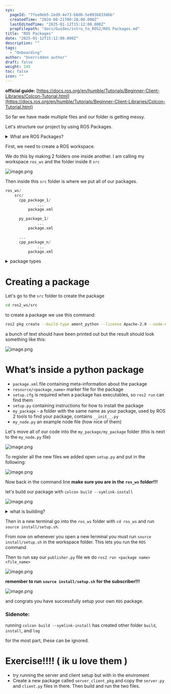 ```yaml
---
sys:
  pageId: "7fea9eb5-2ed9-4e73-b6d6-5e093b833dbb"
  createdTime: "2024-08-21T00:28:00.000Z"
  lastEditedTime: "2025-01-12T15:12:00.000Z"
  propFilepath: "docs/Guides/intro_to_ROS2/ROS Packages.md"
title: "ROS Packages"
date: "2025-01-12T15:12:00.000Z"
description: ""
tags:
  - "Onboarding"
author: "Overridden author"
draft: false
weight: 145
toc: false
icon: ""
---
```


**official guide:** [https://docs.ros.org/en/humble/Tutorials/Beginner-Client-Libraries/Colcon-Tutorial.html](https://docs.ros.org/en/humble/Tutorials/Beginner-Client-Libraries/Colcon-Tutorial.html)

So far we have made multiple files and our folder is getting messy.

Let's structure our project by using ROS Packages.

<details>

<summary>What are ROS Packages?</summary>

ROS Packages are, as the name implies, packages of code that are highly sharable between ROS developers.

They consist of a folder, `package.xml` file, and source code

```python
      cpp_package_1/
		      ... imagine much code files here ..
          package.xml
```

</details>

First, we need to create a ROS workspace.

We do this by making 2 folders one inside another. I am calling my workspace `ros_ws` and the folder inside it `src`

![image.png](https://prod-files-secure.s3.us-west-2.amazonaws.com/d518164a-d88e-44d1-a4ee-3adb3bd8bce0/70706947-fd18-4537-a67b-e12946812d31/image.png?X-Amz-Algorithm=AWS4-HMAC-SHA256&X-Amz-Content-Sha256=UNSIGNED-PAYLOAD&X-Amz-Credential=ASIAZI2LB466SOR2IZTY%2F20250405%2Fus-west-2%2Fs3%2Faws4_request&X-Amz-Date=20250405T190205Z&X-Amz-Expires=3600&X-Amz-Security-Token=IQoJb3JpZ2luX2VjELn%2F%2F%2F%2F%2F%2F%2F%2F%2F%2FwEaCXVzLXdlc3QtMiJGMEQCIACQ06m0QE0APIlx7AsfcnzEL5WZ2Wg3xCgRZ0fwx%2FiMAiAt88G7i0wfLPkS7cVYjB27OaAxcdW2c1GHjesyV9X6jyr%2FAwgyEAAaDDYzNzQyMzE4MzgwNSIMkWw6MVsXstQ8cmVOKtwDENhm1qSG0WwG%2FvQuXi%2FBa1qwoZx0wGYxVSqbp4WPzTdK4Uid8rbL84S1mzIKqJArzu93%2BsV3DkRGX4niKFJ8r68k36HIpaVoXHl0gJEOEjFDzXYtLeZQp6y9FJOUoR6%2FQ5R3fCr4LqT2B4ul2urdwLnWJY1UIh0QdYngVR3%2BrMGY95ll2odBE6kYpvESMfWXeqE8Gid7Z0voEf0JBIeRQrBevqs9qcUlfT%2BqbmKRP5Et%2FRduVHcAnZMt%2FcU%2FQkZLhAWJ25u0LLiQl7Tph%2FO5hwp0zkOhAK03hvpknqriw9%2BJliwDVXchw7Hiy%2BrrFl4PsjfhBgi5ClUfW%2BMbj0UttbYo5pKLUQPonUWRNcxwzT7cVSc9u71nZKIwRpp%2FlXcXGQU8vMWwQzywkEW0LRDGq%2Fw3rZCYdPyBu54aTlQHF8x90u55Ovgaeez4bNUsRnFs8kaLc9JcKhSNec1%2Bnk1x0Ohf0QANW1fTmBLoZnI%2FnhCZE0heirPyfAH37S6rhY4LGGcwF9enL27%2BQEfnGJC7QKZ941%2BKtr4lq%2FOVipDYo0EW2bQZRXooBZtfueO%2FnSItoVszKvLDywfCQvJ%2BGVYP9M2RacPZ%2Bgh2a7HFubEdHq7lX18rq6r%2BouyjKXUw3sfFvwY6pgEyM2J0OIxjZu%2BvQNzUuho7Qb2dg1KxL6gbru8u4wbCJZxiKNHzUuSvRKrcci06LkzqWt6cvqpxk9AsFG5c3h6cFfnyFjfLjeVUmWEnct0F9om%2BG2hjysQgj8LO59%2FHnoFYAZGy0Udisy6I7NY6Xulh2CI%2BrLWSi2KCdqPCMswlxyOSJCRvu1bWIgRgcfkWykNSS1RLLHdYlTYhaGPM3ELw5Xr2Rcr0&X-Amz-Signature=9b3cd11e628d09fc98f81df4ab3fe279777e21a4a06e4b408b4c9518a2304ea3&X-Amz-SignedHeaders=host&x-id=GetObject)

Then inside this `src` folder is where we put all of our packages.

```python
ros_ws/
    src/
      cpp_package_1/
		      ...
          package.xml

      py_package_1/
		      ...
          package.xml

      ...
      cpp_package_n/
		      ...
          package.xml

```

<details>

<summary>package types</summary>

packages can be either `C++` or python.

the intern file structure is different for each but for this guide we will stick to creating python packages

</details>

# Creating a package

Let's go to the `src` folder to create the package

```bash
cd ros2_ws/src
```

to create a package we use this command:

```bash
ros2 pkg create --build-type ament_python --license Apache-2.0 --node-name my_node my_package
```

a bunch of text should have been printed out but the result should look something like this:

![image.png](https://prod-files-secure.s3.us-west-2.amazonaws.com/d518164a-d88e-44d1-a4ee-3adb3bd8bce0/e6cf1e3f-8512-4a3e-b131-079f800bf3e8/image.png?X-Amz-Algorithm=AWS4-HMAC-SHA256&X-Amz-Content-Sha256=UNSIGNED-PAYLOAD&X-Amz-Credential=ASIAZI2LB466SOR2IZTY%2F20250405%2Fus-west-2%2Fs3%2Faws4_request&X-Amz-Date=20250405T190205Z&X-Amz-Expires=3600&X-Amz-Security-Token=IQoJb3JpZ2luX2VjELn%2F%2F%2F%2F%2F%2F%2F%2F%2F%2FwEaCXVzLXdlc3QtMiJGMEQCIACQ06m0QE0APIlx7AsfcnzEL5WZ2Wg3xCgRZ0fwx%2FiMAiAt88G7i0wfLPkS7cVYjB27OaAxcdW2c1GHjesyV9X6jyr%2FAwgyEAAaDDYzNzQyMzE4MzgwNSIMkWw6MVsXstQ8cmVOKtwDENhm1qSG0WwG%2FvQuXi%2FBa1qwoZx0wGYxVSqbp4WPzTdK4Uid8rbL84S1mzIKqJArzu93%2BsV3DkRGX4niKFJ8r68k36HIpaVoXHl0gJEOEjFDzXYtLeZQp6y9FJOUoR6%2FQ5R3fCr4LqT2B4ul2urdwLnWJY1UIh0QdYngVR3%2BrMGY95ll2odBE6kYpvESMfWXeqE8Gid7Z0voEf0JBIeRQrBevqs9qcUlfT%2BqbmKRP5Et%2FRduVHcAnZMt%2FcU%2FQkZLhAWJ25u0LLiQl7Tph%2FO5hwp0zkOhAK03hvpknqriw9%2BJliwDVXchw7Hiy%2BrrFl4PsjfhBgi5ClUfW%2BMbj0UttbYo5pKLUQPonUWRNcxwzT7cVSc9u71nZKIwRpp%2FlXcXGQU8vMWwQzywkEW0LRDGq%2Fw3rZCYdPyBu54aTlQHF8x90u55Ovgaeez4bNUsRnFs8kaLc9JcKhSNec1%2Bnk1x0Ohf0QANW1fTmBLoZnI%2FnhCZE0heirPyfAH37S6rhY4LGGcwF9enL27%2BQEfnGJC7QKZ941%2BKtr4lq%2FOVipDYo0EW2bQZRXooBZtfueO%2FnSItoVszKvLDywfCQvJ%2BGVYP9M2RacPZ%2Bgh2a7HFubEdHq7lX18rq6r%2BouyjKXUw3sfFvwY6pgEyM2J0OIxjZu%2BvQNzUuho7Qb2dg1KxL6gbru8u4wbCJZxiKNHzUuSvRKrcci06LkzqWt6cvqpxk9AsFG5c3h6cFfnyFjfLjeVUmWEnct0F9om%2BG2hjysQgj8LO59%2FHnoFYAZGy0Udisy6I7NY6Xulh2CI%2BrLWSi2KCdqPCMswlxyOSJCRvu1bWIgRgcfkWykNSS1RLLHdYlTYhaGPM3ELw5Xr2Rcr0&X-Amz-Signature=111a7e485d5dac796c861e9c7f227eec23637888d190658d32b3b2d8b7117c6a&X-Amz-SignedHeaders=host&x-id=GetObject)

# What’s inside a python package

- `package.xml` file containing meta-information about the package
- `resource/<package_name>` marker file for the package
- `setup.cfg` is required when a package has executables, so `ros2 run` can find them
- `setup.py` containing instructions for how to install the package
- `my_package` - a folder with the same name as your package, used by ROS 2 tools to find your package, contains `__init__.py`
- `my_node.py` an example node file (how nice of them)

Let's move all of our code into the `my_package/my_package` folder (this is next to the `my_node.py` file)

![image.png](https://prod-files-secure.s3.us-west-2.amazonaws.com/d518164a-d88e-44d1-a4ee-3adb3bd8bce0/9ce58f11-0da9-4d3e-b86d-506a9685d378/image.png?X-Amz-Algorithm=AWS4-HMAC-SHA256&X-Amz-Content-Sha256=UNSIGNED-PAYLOAD&X-Amz-Credential=ASIAZI2LB466SOR2IZTY%2F20250405%2Fus-west-2%2Fs3%2Faws4_request&X-Amz-Date=20250405T190205Z&X-Amz-Expires=3600&X-Amz-Security-Token=IQoJb3JpZ2luX2VjELn%2F%2F%2F%2F%2F%2F%2F%2F%2F%2FwEaCXVzLXdlc3QtMiJGMEQCIACQ06m0QE0APIlx7AsfcnzEL5WZ2Wg3xCgRZ0fwx%2FiMAiAt88G7i0wfLPkS7cVYjB27OaAxcdW2c1GHjesyV9X6jyr%2FAwgyEAAaDDYzNzQyMzE4MzgwNSIMkWw6MVsXstQ8cmVOKtwDENhm1qSG0WwG%2FvQuXi%2FBa1qwoZx0wGYxVSqbp4WPzTdK4Uid8rbL84S1mzIKqJArzu93%2BsV3DkRGX4niKFJ8r68k36HIpaVoXHl0gJEOEjFDzXYtLeZQp6y9FJOUoR6%2FQ5R3fCr4LqT2B4ul2urdwLnWJY1UIh0QdYngVR3%2BrMGY95ll2odBE6kYpvESMfWXeqE8Gid7Z0voEf0JBIeRQrBevqs9qcUlfT%2BqbmKRP5Et%2FRduVHcAnZMt%2FcU%2FQkZLhAWJ25u0LLiQl7Tph%2FO5hwp0zkOhAK03hvpknqriw9%2BJliwDVXchw7Hiy%2BrrFl4PsjfhBgi5ClUfW%2BMbj0UttbYo5pKLUQPonUWRNcxwzT7cVSc9u71nZKIwRpp%2FlXcXGQU8vMWwQzywkEW0LRDGq%2Fw3rZCYdPyBu54aTlQHF8x90u55Ovgaeez4bNUsRnFs8kaLc9JcKhSNec1%2Bnk1x0Ohf0QANW1fTmBLoZnI%2FnhCZE0heirPyfAH37S6rhY4LGGcwF9enL27%2BQEfnGJC7QKZ941%2BKtr4lq%2FOVipDYo0EW2bQZRXooBZtfueO%2FnSItoVszKvLDywfCQvJ%2BGVYP9M2RacPZ%2Bgh2a7HFubEdHq7lX18rq6r%2BouyjKXUw3sfFvwY6pgEyM2J0OIxjZu%2BvQNzUuho7Qb2dg1KxL6gbru8u4wbCJZxiKNHzUuSvRKrcci06LkzqWt6cvqpxk9AsFG5c3h6cFfnyFjfLjeVUmWEnct0F9om%2BG2hjysQgj8LO59%2FHnoFYAZGy0Udisy6I7NY6Xulh2CI%2BrLWSi2KCdqPCMswlxyOSJCRvu1bWIgRgcfkWykNSS1RLLHdYlTYhaGPM3ELw5Xr2Rcr0&X-Amz-Signature=fa5ab579443b54afe9a7dcb686065ba97effb2185011bef61c6fbe9b77567e41&X-Amz-SignedHeaders=host&x-id=GetObject)

To register all the new files we added open `setup.py` and put in the following:

![image.png](https://prod-files-secure.s3.us-west-2.amazonaws.com/d518164a-d88e-44d1-a4ee-3adb3bd8bce0/1cd7c262-4cae-4496-9d75-c178537d24a2/image.png?X-Amz-Algorithm=AWS4-HMAC-SHA256&X-Amz-Content-Sha256=UNSIGNED-PAYLOAD&X-Amz-Credential=ASIAZI2LB466SOR2IZTY%2F20250405%2Fus-west-2%2Fs3%2Faws4_request&X-Amz-Date=20250405T190205Z&X-Amz-Expires=3600&X-Amz-Security-Token=IQoJb3JpZ2luX2VjELn%2F%2F%2F%2F%2F%2F%2F%2F%2F%2FwEaCXVzLXdlc3QtMiJGMEQCIACQ06m0QE0APIlx7AsfcnzEL5WZ2Wg3xCgRZ0fwx%2FiMAiAt88G7i0wfLPkS7cVYjB27OaAxcdW2c1GHjesyV9X6jyr%2FAwgyEAAaDDYzNzQyMzE4MzgwNSIMkWw6MVsXstQ8cmVOKtwDENhm1qSG0WwG%2FvQuXi%2FBa1qwoZx0wGYxVSqbp4WPzTdK4Uid8rbL84S1mzIKqJArzu93%2BsV3DkRGX4niKFJ8r68k36HIpaVoXHl0gJEOEjFDzXYtLeZQp6y9FJOUoR6%2FQ5R3fCr4LqT2B4ul2urdwLnWJY1UIh0QdYngVR3%2BrMGY95ll2odBE6kYpvESMfWXeqE8Gid7Z0voEf0JBIeRQrBevqs9qcUlfT%2BqbmKRP5Et%2FRduVHcAnZMt%2FcU%2FQkZLhAWJ25u0LLiQl7Tph%2FO5hwp0zkOhAK03hvpknqriw9%2BJliwDVXchw7Hiy%2BrrFl4PsjfhBgi5ClUfW%2BMbj0UttbYo5pKLUQPonUWRNcxwzT7cVSc9u71nZKIwRpp%2FlXcXGQU8vMWwQzywkEW0LRDGq%2Fw3rZCYdPyBu54aTlQHF8x90u55Ovgaeez4bNUsRnFs8kaLc9JcKhSNec1%2Bnk1x0Ohf0QANW1fTmBLoZnI%2FnhCZE0heirPyfAH37S6rhY4LGGcwF9enL27%2BQEfnGJC7QKZ941%2BKtr4lq%2FOVipDYo0EW2bQZRXooBZtfueO%2FnSItoVszKvLDywfCQvJ%2BGVYP9M2RacPZ%2Bgh2a7HFubEdHq7lX18rq6r%2BouyjKXUw3sfFvwY6pgEyM2J0OIxjZu%2BvQNzUuho7Qb2dg1KxL6gbru8u4wbCJZxiKNHzUuSvRKrcci06LkzqWt6cvqpxk9AsFG5c3h6cFfnyFjfLjeVUmWEnct0F9om%2BG2hjysQgj8LO59%2FHnoFYAZGy0Udisy6I7NY6Xulh2CI%2BrLWSi2KCdqPCMswlxyOSJCRvu1bWIgRgcfkWykNSS1RLLHdYlTYhaGPM3ELw5Xr2Rcr0&X-Amz-Signature=82be207ab666462236762f9f7f754c34932539a76c11c0f944869505366dfa42&X-Amz-SignedHeaders=host&x-id=GetObject)

Now back in the command line **make sure you are in the** **`ros_ws`** **folder!!!**

let's build our package with `colcon build --symlink-install`

![image.png](https://prod-files-secure.s3.us-west-2.amazonaws.com/d518164a-d88e-44d1-a4ee-3adb3bd8bce0/2f2a0d27-b173-48fd-b189-5f5c0ce65619/image.png?X-Amz-Algorithm=AWS4-HMAC-SHA256&X-Amz-Content-Sha256=UNSIGNED-PAYLOAD&X-Amz-Credential=ASIAZI2LB466SOR2IZTY%2F20250405%2Fus-west-2%2Fs3%2Faws4_request&X-Amz-Date=20250405T190205Z&X-Amz-Expires=3600&X-Amz-Security-Token=IQoJb3JpZ2luX2VjELn%2F%2F%2F%2F%2F%2F%2F%2F%2F%2FwEaCXVzLXdlc3QtMiJGMEQCIACQ06m0QE0APIlx7AsfcnzEL5WZ2Wg3xCgRZ0fwx%2FiMAiAt88G7i0wfLPkS7cVYjB27OaAxcdW2c1GHjesyV9X6jyr%2FAwgyEAAaDDYzNzQyMzE4MzgwNSIMkWw6MVsXstQ8cmVOKtwDENhm1qSG0WwG%2FvQuXi%2FBa1qwoZx0wGYxVSqbp4WPzTdK4Uid8rbL84S1mzIKqJArzu93%2BsV3DkRGX4niKFJ8r68k36HIpaVoXHl0gJEOEjFDzXYtLeZQp6y9FJOUoR6%2FQ5R3fCr4LqT2B4ul2urdwLnWJY1UIh0QdYngVR3%2BrMGY95ll2odBE6kYpvESMfWXeqE8Gid7Z0voEf0JBIeRQrBevqs9qcUlfT%2BqbmKRP5Et%2FRduVHcAnZMt%2FcU%2FQkZLhAWJ25u0LLiQl7Tph%2FO5hwp0zkOhAK03hvpknqriw9%2BJliwDVXchw7Hiy%2BrrFl4PsjfhBgi5ClUfW%2BMbj0UttbYo5pKLUQPonUWRNcxwzT7cVSc9u71nZKIwRpp%2FlXcXGQU8vMWwQzywkEW0LRDGq%2Fw3rZCYdPyBu54aTlQHF8x90u55Ovgaeez4bNUsRnFs8kaLc9JcKhSNec1%2Bnk1x0Ohf0QANW1fTmBLoZnI%2FnhCZE0heirPyfAH37S6rhY4LGGcwF9enL27%2BQEfnGJC7QKZ941%2BKtr4lq%2FOVipDYo0EW2bQZRXooBZtfueO%2FnSItoVszKvLDywfCQvJ%2BGVYP9M2RacPZ%2Bgh2a7HFubEdHq7lX18rq6r%2BouyjKXUw3sfFvwY6pgEyM2J0OIxjZu%2BvQNzUuho7Qb2dg1KxL6gbru8u4wbCJZxiKNHzUuSvRKrcci06LkzqWt6cvqpxk9AsFG5c3h6cFfnyFjfLjeVUmWEnct0F9om%2BG2hjysQgj8LO59%2FHnoFYAZGy0Udisy6I7NY6Xulh2CI%2BrLWSi2KCdqPCMswlxyOSJCRvu1bWIgRgcfkWykNSS1RLLHdYlTYhaGPM3ELw5Xr2Rcr0&X-Amz-Signature=7a169aac8085fb11ed3915daab809463a9f8ef84edd910196df5a0a8462f576a&X-Amz-SignedHeaders=host&x-id=GetObject)

<details>

<summary>what is building?</summary>

if you are a CS major at Rose-Hulman you will learn the answer to this in CSSE132

but TLDR; is it combines all the code files into one program that can be run easily 

</details>

Then in a new terminal go into the `ros_ws` folder with `cd ros_ws` and run `source install/setup.sh`. 

From now on whenever you open a new terminal you must run `source install/setup.sh` in the workspace folder. This lets you run the `ROS` command

Then to run say our `publisher.py` file we do `ros2 run <package name> <file_name>`

![image.png](https://prod-files-secure.s3.us-west-2.amazonaws.com/d518164a-d88e-44d1-a4ee-3adb3bd8bce0/4f4b1219-3a44-4632-aa0a-ce3471699f59/image.png?X-Amz-Algorithm=AWS4-HMAC-SHA256&X-Amz-Content-Sha256=UNSIGNED-PAYLOAD&X-Amz-Credential=ASIAZI2LB466SOR2IZTY%2F20250405%2Fus-west-2%2Fs3%2Faws4_request&X-Amz-Date=20250405T190205Z&X-Amz-Expires=3600&X-Amz-Security-Token=IQoJb3JpZ2luX2VjELn%2F%2F%2F%2F%2F%2F%2F%2F%2F%2FwEaCXVzLXdlc3QtMiJGMEQCIACQ06m0QE0APIlx7AsfcnzEL5WZ2Wg3xCgRZ0fwx%2FiMAiAt88G7i0wfLPkS7cVYjB27OaAxcdW2c1GHjesyV9X6jyr%2FAwgyEAAaDDYzNzQyMzE4MzgwNSIMkWw6MVsXstQ8cmVOKtwDENhm1qSG0WwG%2FvQuXi%2FBa1qwoZx0wGYxVSqbp4WPzTdK4Uid8rbL84S1mzIKqJArzu93%2BsV3DkRGX4niKFJ8r68k36HIpaVoXHl0gJEOEjFDzXYtLeZQp6y9FJOUoR6%2FQ5R3fCr4LqT2B4ul2urdwLnWJY1UIh0QdYngVR3%2BrMGY95ll2odBE6kYpvESMfWXeqE8Gid7Z0voEf0JBIeRQrBevqs9qcUlfT%2BqbmKRP5Et%2FRduVHcAnZMt%2FcU%2FQkZLhAWJ25u0LLiQl7Tph%2FO5hwp0zkOhAK03hvpknqriw9%2BJliwDVXchw7Hiy%2BrrFl4PsjfhBgi5ClUfW%2BMbj0UttbYo5pKLUQPonUWRNcxwzT7cVSc9u71nZKIwRpp%2FlXcXGQU8vMWwQzywkEW0LRDGq%2Fw3rZCYdPyBu54aTlQHF8x90u55Ovgaeez4bNUsRnFs8kaLc9JcKhSNec1%2Bnk1x0Ohf0QANW1fTmBLoZnI%2FnhCZE0heirPyfAH37S6rhY4LGGcwF9enL27%2BQEfnGJC7QKZ941%2BKtr4lq%2FOVipDYo0EW2bQZRXooBZtfueO%2FnSItoVszKvLDywfCQvJ%2BGVYP9M2RacPZ%2Bgh2a7HFubEdHq7lX18rq6r%2BouyjKXUw3sfFvwY6pgEyM2J0OIxjZu%2BvQNzUuho7Qb2dg1KxL6gbru8u4wbCJZxiKNHzUuSvRKrcci06LkzqWt6cvqpxk9AsFG5c3h6cFfnyFjfLjeVUmWEnct0F9om%2BG2hjysQgj8LO59%2FHnoFYAZGy0Udisy6I7NY6Xulh2CI%2BrLWSi2KCdqPCMswlxyOSJCRvu1bWIgRgcfkWykNSS1RLLHdYlTYhaGPM3ELw5Xr2Rcr0&X-Amz-Signature=9b6b9235618f91039ae2a34d8aad93408d93065be72d0822d0197a00546668fa&X-Amz-SignedHeaders=host&x-id=GetObject)

**remember to run** **`source install/setup.sh`** **for the subscriber!!!**

![image.png](https://prod-files-secure.s3.us-west-2.amazonaws.com/d518164a-d88e-44d1-a4ee-3adb3bd8bce0/02121119-dad4-49ec-8356-c956108b4243/image.png?X-Amz-Algorithm=AWS4-HMAC-SHA256&X-Amz-Content-Sha256=UNSIGNED-PAYLOAD&X-Amz-Credential=ASIAZI2LB466SOR2IZTY%2F20250405%2Fus-west-2%2Fs3%2Faws4_request&X-Amz-Date=20250405T190205Z&X-Amz-Expires=3600&X-Amz-Security-Token=IQoJb3JpZ2luX2VjELn%2F%2F%2F%2F%2F%2F%2F%2F%2F%2FwEaCXVzLXdlc3QtMiJGMEQCIACQ06m0QE0APIlx7AsfcnzEL5WZ2Wg3xCgRZ0fwx%2FiMAiAt88G7i0wfLPkS7cVYjB27OaAxcdW2c1GHjesyV9X6jyr%2FAwgyEAAaDDYzNzQyMzE4MzgwNSIMkWw6MVsXstQ8cmVOKtwDENhm1qSG0WwG%2FvQuXi%2FBa1qwoZx0wGYxVSqbp4WPzTdK4Uid8rbL84S1mzIKqJArzu93%2BsV3DkRGX4niKFJ8r68k36HIpaVoXHl0gJEOEjFDzXYtLeZQp6y9FJOUoR6%2FQ5R3fCr4LqT2B4ul2urdwLnWJY1UIh0QdYngVR3%2BrMGY95ll2odBE6kYpvESMfWXeqE8Gid7Z0voEf0JBIeRQrBevqs9qcUlfT%2BqbmKRP5Et%2FRduVHcAnZMt%2FcU%2FQkZLhAWJ25u0LLiQl7Tph%2FO5hwp0zkOhAK03hvpknqriw9%2BJliwDVXchw7Hiy%2BrrFl4PsjfhBgi5ClUfW%2BMbj0UttbYo5pKLUQPonUWRNcxwzT7cVSc9u71nZKIwRpp%2FlXcXGQU8vMWwQzywkEW0LRDGq%2Fw3rZCYdPyBu54aTlQHF8x90u55Ovgaeez4bNUsRnFs8kaLc9JcKhSNec1%2Bnk1x0Ohf0QANW1fTmBLoZnI%2FnhCZE0heirPyfAH37S6rhY4LGGcwF9enL27%2BQEfnGJC7QKZ941%2BKtr4lq%2FOVipDYo0EW2bQZRXooBZtfueO%2FnSItoVszKvLDywfCQvJ%2BGVYP9M2RacPZ%2Bgh2a7HFubEdHq7lX18rq6r%2BouyjKXUw3sfFvwY6pgEyM2J0OIxjZu%2BvQNzUuho7Qb2dg1KxL6gbru8u4wbCJZxiKNHzUuSvRKrcci06LkzqWt6cvqpxk9AsFG5c3h6cFfnyFjfLjeVUmWEnct0F9om%2BG2hjysQgj8LO59%2FHnoFYAZGy0Udisy6I7NY6Xulh2CI%2BrLWSi2KCdqPCMswlxyOSJCRvu1bWIgRgcfkWykNSS1RLLHdYlTYhaGPM3ELw5Xr2Rcr0&X-Amz-Signature=8a2cfa789b5f587488e3435e1f01e89d4f537123c22680e4f2f47ded4960d192&X-Amz-SignedHeaders=host&x-id=GetObject)

and congrats you have successfully setup your own `ROS` package.

### Sidenote:

running `colcon build --symlink-install` has created other folder `build`, `install`, and `log`

for the most part, these can be ignored.

# Exercise!!!! ( ik u love them )

- try running the server and client setup but with in the enviroment
- Create a new package called `server_client_pkg` and copy the `server.py` and `client.py` files in there. Then build and run the two files.
